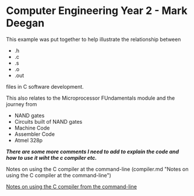 # Computer Engineering Year 2 - Mark Deegan
This example was put together to help illustrate the relationship between 
* .h
* .c
* .s
* .o
* .out 


files in C software development.

This also relates to the Microprocessor FUndamentals module and the journey from
* NAND gates
* Circuits built of NAND gates
* Machine Code
* Assembler Code
* Atmel 328p

***There are some more comments I need to add to explain the code and how to use it wiht the c compiler etc.***

Notes on using the C compiler at the command-line
(compiler.md "Notes on using the C compiler at the command-line")

[Notes on using the C compiler from the command-line](./compiler.md)
